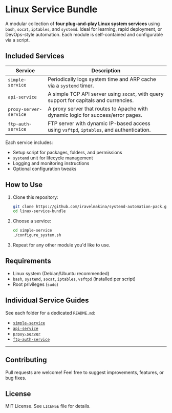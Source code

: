# Linux Service Bundle

A modular collection of **four plug-and-play Linux system services** using `bash`, `socat`, `iptables`, and `systemd`. Ideal for learning, rapid deployment, or DevOps-style automation. Each module is self-contained and configurable via a script.

## Included Services

| Service                      | Description                                                                            |
|------------------------------|----------------------------------------------------------------------------------------|
| `simple-service`             | Periodically logs system time and ARP cache via a `systemd` timer.                     |
| `api-service`                | A simple TCP API server using `socat`, with query support for capitals and currencies. |
| `proxy-server-service`       | A proxy server that routes to Apache with dynamic logic for success/error pages.       |
| `ftp-auth-service`           | FTP server with dynamic IP-based access using `vsftpd`, `iptables`, and authentication.|

Each service includes:
- Setup script for packages, folders, and permissions
- `systemd` unit for lifecycle management
- Logging and monitoring instructions
- Optional configuration tweaks

## How to Use

1. Clone this repository:
   ```bash
   git clone https://github.com/iravelmakina/systemd-automation-pack.git
   cd linux-service-bundle
   ```

2. Choose a service:
   ```bash
   cd simple-service
   ./configure_system.sh
   ```

3. Repeat for any other module you'd like to use.

## Requirements

- Linux system (Debian/Ubuntu recommended)
- `bash`, `systemd`, `socat`, `iptables`, `vsftpd` (installed per script)
- Root privileges (`sudo`)

## Individual Service Guides

See each folder for a dedicated `README.md`:
- [`simple-service`](./simple-service/)
- [`api-service`](./api-service/)
- [`proxy-server`](./proxy-server-service/)
- [`ftp-auth-service`](./ftp-auth-service/)

---

## Contributing

Pull requests are welcome! Feel free to suggest improvements, features, or bug fixes.

## License

MIT License. See `LICENSE` file for details.
